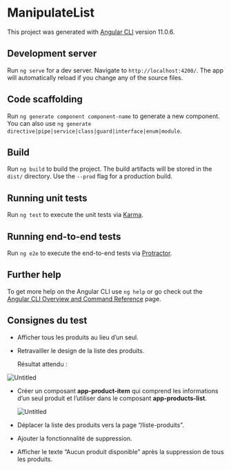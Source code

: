 # ManipulateList

This project was generated with [Angular CLI](https://github.com/angular/angular-cli) version 11.0.6.

## Development server

Run `ng serve` for a dev server. Navigate to `http://localhost:4200/`. The app will automatically reload if you change any of the source files.

## Code scaffolding

Run `ng generate component component-name` to generate a new component. You can also use `ng generate directive|pipe|service|class|guard|interface|enum|module`.

## Build

Run `ng build` to build the project. The build artifacts will be stored in the `dist/` directory. Use the `--prod` flag for a production build.

## Running unit tests

Run `ng test` to execute the unit tests via [Karma](https://karma-runner.github.io).

## Running end-to-end tests

Run `ng e2e` to execute the end-to-end tests via [Protractor](http://www.protractortest.org/).

## Further help

To get more help on the Angular CLI use `ng help` or go check out the [Angular CLI Overview and Command Reference](https://angular.io/cli) page.


## Consignes du test

- Afficher tous les produits au lieu d’un seul.
- Retravailler le design de la liste des produits.
    
    Résultat attendu :
    

![Untitled](https://i.imgur.com/PECkAVc.png)

- Créer un composant **app-product-item** qui comprend les informations d’un seul produit et l’utiliser dans le composant **app-products-list**.
    
    ![Untitled](https://i.imgur.com/l5hSv6z.png)
    
- Déplacer la liste des produits vers la page “/liste-produits”.
- Ajouter la fonctionnalité de suppression.
- Afficher le texte “Aucun produit disponible” après la suppression de tous les produits.